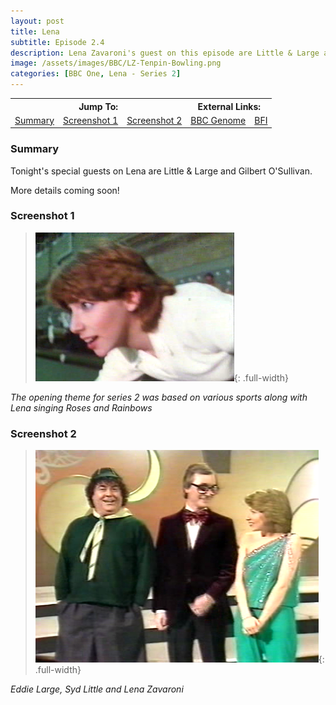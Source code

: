 ```yaml
---
layout: post
title: Lena
subtitle: Episode 2.4
description: Lena Zavaroni's guest on this episode are Little & Large and Gilbert O'Sullivan.
image: /assets/images/BBC/LZ-Tenpin-Bowling.png 
categories: [BBC One, Lena - Series 2]
---
```


<table>
<tr align="center">
<th colspan="3">Jump To:</th>
<th colspan="2">External Links:</th>
</tr>
<tr align="center">
<td><a href="#summary">Summary</a></td>
<td><a href="#screenshot-1">Screenshot 1</a></td>
<td><a href="#screenshot-2">Screenshot 2</a></td>
<td><a href="https://genome.ch.bbc.co.uk/bb9ee85620bd413e80ef98cccf01f0aa">BBC Genome</a></td>
<td><a href="https://www.bfi.org.uk/films-tv-people/4ce2b84389cc2">BFI</a></td>
</tr>
</table>

### Summary
Tonight's special guests on Lena are Little & Large and Gilbert O'Sullivan.

More details coming soon!

### Screenshot 1
> ![](/assets/images/BBC/LZ-Tenpin-Bowling.png){: .full-width}

<cite>The opening theme for series 2 was based on various sports along with Lena singing Roses and Rainbows</cite>

### Screenshot 2
> ![](/assets/images/BBC/Lena-1981-04-29.png){: .full-width}

<cite>Eddie Large, Syd Little and Lena Zavaroni</cite>

